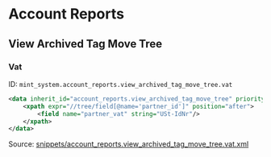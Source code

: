 # Account Reports
## View Archived Tag Move Tree  
### Vat  
ID: `mint_system.account_reports.view_archived_tag_move_tree.vat`  
```xml
<data inherit_id="account_reports.view_archived_tag_move_tree" priority="50">
    <xpath expr="//tree/field[@name='partner_id']" position="after">
        <field name="partner_vat" string="USt-IdNr"/>
    </xpath>
</data>

```
Source: [snippets/account_reports.view_archived_tag_move_tree.vat.xml](https://github.com/Mint-System/Odoo-Build/tree/main/snippets/account_reports.view_archived_tag_move_tree.vat.xml)

